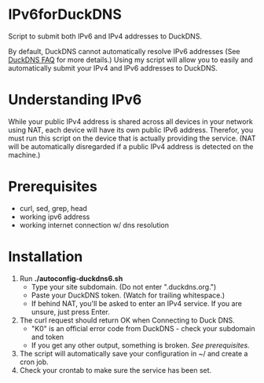 # IPv6forDuckDNS
Script to submit both IPv6 and IPv4 addresses to DuckDNS.

By default, DuckDNS cannot automatically resolve IPv6 addresses (See [DuckDNS FAQ](https://www.duckdns.org/faqs.jsp) for more details.) Using my script will allow you to easily and automatically submit your IPv4 and IPv6 addresses to DuckDNS.

# Understanding IPv6
While your public IPv4 address is shared across all devices in your network using NAT, each device will have its own public IPv6 address. Therefor, you must run this script on the device that is actually providing the service. (NAT will be automatically disregarded if a public IPv4 address is detected on the machine.)

# Prerequisites
* curl, sed, grep, head
* working ipv6 address
* working internet connection w/ dns resolution

# Installation
1. Run **./autoconfig-duckdns6.sh**
   * Type your site subdomain. (Do not enter ".duckdns.org.")
   * Paste your DuckDNS token. (Watch for trailing whitespace.)
   * If behind NAT, you'll be asked to enter an IPv4 service. If you are unsure, just press Enter.
1. The curl request should return OK when Connecting to Duck DNS.
   *  "K0" is an official error code from DuckDNS - check your subdomain and token
   * If you get any other output, something is broken. *See prerequisites.*
1. The script will automatically save your configuration in ~/ and create a cron job.
1. Check your crontab to make sure the service has been set.
